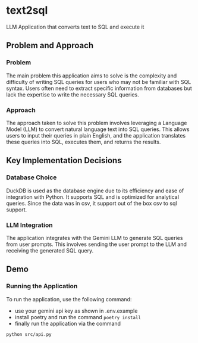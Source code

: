 # text2sql

LLM Application that converts text to SQL and execute it

## Problem and Approach

### Problem

The main problem this application aims to solve is the complexity and difficulty of writing SQL queries for users who may not be familiar with SQL syntax. Users often need to extract specific information from databases but lack the expertise to write the necessary SQL queries.

### Approach

The approach taken to solve this problem involves leveraging a Language Model (LLM) to convert natural language text into SQL queries. This allows users to input their queries in plain English, and the application translates these queries into SQL, executes them, and returns the results.

## Key Implementation Decisions

### Database Choice

DuckDB is used as the database engine due to its efficiency and ease of integration with Python. It supports SQL and is optimized for analytical queries. Since the data was in csv, it support out of the box csv to sql support.

### LLM Integration

The application integrates with the Gemini LLM to generate SQL queries from user prompts. This involves sending the user prompt to the LLM and receiving the generated SQL query.

## Demo

### Running the Application

To run the application, use the following command:

- use your gemini api key as shown in .env.example
- install poetry and run the command `poetry install`
- finally run the application via the command

```sh
python src/api.py
```
